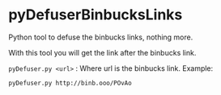 # pyDefuserBinbucksLinks
Python tool to defuse the binbucks links, nothing more.

With this tool you will get the link after the binbucks link.

`pyDefuser.py <url>` : Where url is the binbucks link. Example:

`pyDefuser.py http://binb.ooo/POvAo`